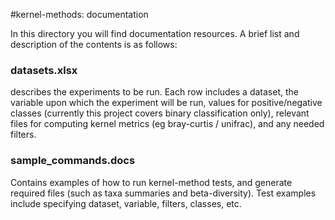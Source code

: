 #kernel-methods: documentation

In this directory you will find documentation resources. A brief list and description of the contents is as follows:

<h3>datasets.xlsx</h3>
<p>describes the experiments to be run. Each row includes a dataset, the variable upon which the experiment will be run, values for positive/negative classes (currently this project covers binary classification only), relevant files for computing kernel metrics (eg bray-curtis / unifrac), and any needed filters.</p>

<h3>sample_commands.docs</h3>
<p>Contains examples of how to run kernel-method tests, and generate required files (such as taxa summaries and beta-diversity). Test examples include specifying dataset, variable, filters, classes, etc.</p>


